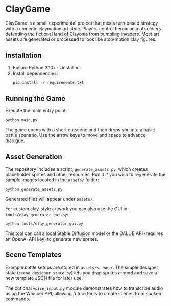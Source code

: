 # ClayGame

ClayGame is a small experimental project that mixes turn‑based strategy with a
comedic claymation art style.  Players control heroic animal soldiers defending
the fictional land of Clayonia from bumbling invaders.  Most art assets are
generated or processed to look like stop‑motion clay figures.

## Installation
1. Ensure Python 3.10+ is installed.
2. Install dependencies:
   ```bash
   pip install -r requirements.txt
   ```

## Running the Game
Execute the main entry point:
```bash
python main.py
```

The game opens with a short cutscene and then drops you into a basic battle
scenario.  Use the arrow keys to move and space to advance dialogue.

## Asset Generation
The repository includes a script, `generate_assets.py`, which creates placeholder
sprites and other resources.  Run it if you wish to regenerate the sample images
located in the `assets/` folder:

```bash
python generate_assets.py
```

Generated files will appear under `assets/`.

For custom clay-style artwork you can also use the GUI in `tools/clay_generator_gui.py`:

```bash
python tools/clay_generator_gui.py
```

This tool can call a local Stable Diffusion model or the DALL·E API (requires an
OpenAI API key) to generate new sprites.

## Scene Templates
Example battle setups are stored in `assets/scenes/`. The simple designer state
(`scene_designer_state.py`) lets you drag sprites around and save a new template
JSON file for later use.

The optional `voice_input.py` module demonstrates how to transcribe audio using
the Whisper API, allowing future tools to create scenes from spoken commands.


